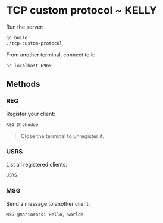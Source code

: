# TCP custom protocol ~ KELLY

Run the server:
```bash
go build
./tcp-custom-protocol
```

From another terminal, connect to it:
```bash
nc localhost 6969
```

## Methods

### REG

Register your client:
```bash
REG @johndoe
```

> Close the terminal to unregister it.

### USRS

List all registered clients:
```bash
USRS
```

### MSG

Send a message to another client:
```bash
MSG @mariorossi Hello, world!
```
